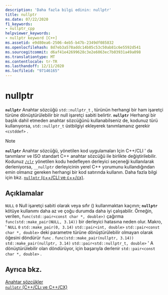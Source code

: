 ```yaml
---
description: 'Daha fazla bilgi edinin: nullptr'
title: nullptr
ms.date: 07/22/2020
f1_keywords:
- nullptr_cpp
helpviewer_keywords:
- nullptr keyword [C++]
ms.assetid: e9d80ea6-2506-4eb5-b47b-2349df085832
ms.openlocfilehash: 8d7eb3a578addc14b85c53c50ab81c6e5592d541
ms.sourcegitcommit: d6af41e42699628c3e2e6063ec7b03931a49a098
ms.translationtype: MT
ms.contentlocale: tr-TR
ms.lasthandoff: 12/11/2020
ms.locfileid: "97146165"
---
```

# <a name="nullptr"></a>nullptr

**`nullptr`** Anahtar sözcüğü `std::nullptr_t` , türünün herhangi bir ham işaretçi türüne dönüştürülebilir bir null işaretçi sabiti belirtir.  **`nullptr`** Herhangi bir başlık dahil etmeden anahtar sözcüğünü kullanabilseniz de, kodunuz türü kullanıyorsa, `std::nullptr_t` üstbilgiyi ekleyerek tanımlamanız gerekir `<cstddef>` .

> [!NOTE]
> **`nullptr`** Anahtar sözcüğü, yönetilen kod uygulamaları Için C++/CLI ' da tanımlanır ve ISO standart C++ anahtar sözcüğü ile birlikte değiştirilebilir. Kodunuz [`/clr`](../build/reference/clr-common-language-runtime-compilation.md) yönetilen kodu hedefleyen derleyici seçeneği kullanılarak derleniyorsa, `__nullptr` derleyicinin yerel C++ yorumunu kullandığından emin olmanız gereken herhangi bir kod satırında kullanın. Daha fazla bilgi için bkz. [ `nullptr` (c++/CLI ve c++/cx)](../extensions/nullptr-cpp-component-extensions.md).

## <a name="remarks"></a>Açıklamalar

`NULL` `0` Null işaretçi sabiti olarak veya sıfır () kullanmaktan kaçının; **`nullptr`** kötüye kullanımı daha az ve çoğu durumda daha iyi çalışabilir.  Örneğin, verilen, `func(std::pair<const char *, double>)` çağırma `func(std::make_pair(NULL, 3.14))` bir derleyici hatasına neden olur.  Makro, ' `NULL` `0` `std::make_pair(0, 3.14)` `std::pair<int, double>` `std::pair<const char *, double>` deki parametre türüne dönüştürülebilir olmayan olarak öğesini döndürür `func` .  `func(std::make_pair(nullptr, 3.14))` `std::make_pair(nullptr, 3.14)` `std::pair<std::nullptr_t, double>` ' A dönüştürülebilir olan döndürüyor, için başarıyla derlenir `std::pair<const char *, double>` .

## <a name="see-also"></a>Ayrıca bkz.

[Anahtar sözcükler](../cpp/keywords-cpp.md)<br/>
[`nullptr` (C++/CLı ve C++/CX)](../extensions/nullptr-cpp-component-extensions.md)

